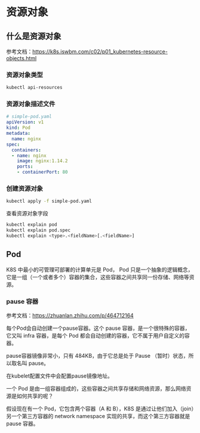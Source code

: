 # 资源对象

## 什么是资源对象



参考文档：https://k8s.iswbm.com/c02/p01_kubernetes-resource-objects.html

### 资源对象类型

```sh
kubectl api-resources
```

### 资源对象描述文件

```yaml
# simple-pod.yaml
apiVersion: v1
kind: Pod
metadata:
  name: nginx
spec:
  containers:
  - name: nginx
    image: nginx:1.14.2
    ports:
    - containerPort: 80
```

### 创建资源对象

```sh
kubectl apply -f simple-pod.yaml
```

查看资源对象字段

```sh
kubectl explain pod
kubectl explain pod.spec
kubectl explain <type>.<fieldName>[.<fieldName>]
```

## Pod

K8S 中最小的可管理可部署的计算单元是 Pod， Pod 只是一个抽象的逻辑概念，它是一组（一个或者多个）容器的集合，这些容器之间共享同一份存储、网络等资源。

### pause 容器

参考文档：https://zhuanlan.zhihu.com/p/464712164

每个Pod会自动创建一个pause容器。这个 pause 容器，是一个很特殊的容器，它又叫 infra 容器，是每个 Pod 都会自动创建的容器，它不属于用户自定义的容器。

pause容器镜像非常小，只有 484KB，由于它总是处于 Pause （暂时）状态，所以取名叫 pause。

在kubelet配置文件中会配置pause镜像地址。

一个 Pod 是由一组容器组成的，这些容器之间共享存储和网络资源，那么网络资源是如何共享的呢？

假设现在有一个 Pod，它包含两个容器（A 和 B），K8S 是通过让他们加入（join）另一个第三方容器的 network namespace 实现的共享，而这个第三方容器就是 pause 容器。

### 